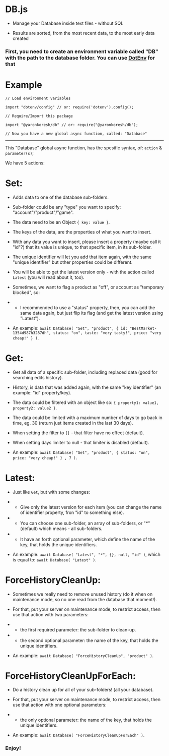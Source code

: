 
# DB.js

* Manage your Database inside text files - without SQL

* Results are sorted, from the most recent data, to the most early data created

### First, you need to create an environment variable called "DB" with the path to the database folder. You can use [DotEnv](https://npmjs.com/package/dotenv) for that

# Example

```
// Load environment variables

import "dotenv/config" // or: require('dotenv').config();

// Require/Import this package

import "@yaronkoresh/db" // or: require("@yaronkoresh/db");

// Now you have a new global async function, called: "Database"
```

---

This "Database" global async function, has the spesific syntax, of: `action` & `parameter(s)`;

We have 5 actions:

# Set:

* Adds data to one of the database sub-folders.

* Sub-folder could be any "type" you want to specify: "account"/"product"/"game".

* The data need to be an Object `{ key: value }`.

* The keys of the data, are the properties of what you want to insert.

* With any data you want to insert, please insert a property (maybe call it "id"?) that its value is unique, to that specific item, in its sub-folder.

* The unique identifier will let you add that item again, with the same "unique identifier" but other properties could be different.

* You will be able to get the latest version only - with the action called `Latest` (you will read about it, too).

* Sometimes, we want to flag a product as "off", or account as "temporary blocked", so:

* * I recommended to use a "status" property, then, you can add the same data again, but just flip its flag (and get the latest version using "Latest").

* An example: `await Database( "Set", "product", { id: "BestMarket-1354d987h3287dh", status: "on", taste: "very tasty!", price: "very cheap!" } )`.

# Get:

* Get all data of a specific sub-folder, including replaced data (good for searching edits history).

* History, is data that was added again, with the same "key identifier" (an example: "id" property/key).

* The data could be filtered with an object like so: `{ property1: value1, property2: value2 }`.

* The data could be limited with a maximum number of days to go back in time, eg. 30 (return just items created in the last 30 days).

* When setting the filter to `{}` - that filter have no effect (default).

* When setting days limiter to null - that limiter is disabled (default).

* An example: `await Database( "Get", "product", { status: "on", price: "very cheap!" } , 7 )`.

# Latest:

* Just like `Get`, but with some changes:

* * Give only the latest version for each item (you can change the name of identifier property, fron "id" to something else).

* * You can choose one sub-folder, an array of sub-folders, or "*" (default) which means - all sub-folders.

* * It have an forth optional parameter, which define the name of the key, that holds the unique identifiers.

* An example: `await Database( "Latest", "*", {}, null, "id" )`, which is equal to: `await Database( "Latest" )`.

# ForceHistoryCleanUp:

* Sometimes we really need to remove unused history (do it when on maintenance mode, so no one read from the database that moment!).

* For that, put your server on maintenance mode, to restrict access, then use that action with two parameters:

* * the first required parameter: the sub-folder to clean-up.

* * the second optional parameter: the name of the key, that holds the unique identifiers.

* An example: `await Database( "ForceHistoryCleanUp", "product" )`.

# ForceHistoryCleanUpForEach:

* Do a history clean up for all of your sub-folders! (all your database).

* For that, put your server on maintenance mode, to restrict access, then use that action with one optional parameters:

* * the only optional parameter: the name of the key, that holds the unique identifiers.

* An example: `await Database( "ForceHistoryCleanUpForEach" )`.

### Enjoy!
